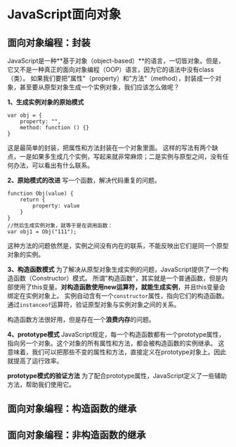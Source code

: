 # JavaScript面向对象

## 面向对象编程：封装

JavaScript是一种**基于对象（object-based）**的语言，一切皆对象。但是，它又不是一种真正的面向对象编程（OOP）语言，因为它的语法中没有class（类）。
如果我们要把"属性"（property）和"方法"（method），封装成一个对象，甚至要从原型对象生成一个实例对象，我们应该怎么做呢？

**1、生成实例对象的原始模式**
```
var obj = {
	property: "",
	method: function () {}
}
```
这是最简单的封装，把属性和方法封装在一个对象里面。
这样的写法有两个缺点，一是如果多生成几个实例，写起来就非常麻烦；二是实例与原型之间，没有任何办法，可以看出有什么联系。

**2、原始模式的改进**
写一个函数，解决代码重复的问题。
```
function Obj(value) {
	return {
		property: value
	}
}
//然后生成实例对象，就等于是在调用函数：
var obj1 = Obj("111");
```
这种方法的问题依然是，实例之间没有内在的联系，不能反映出它们是同一个原型对象的实例。

**3、构造函数模式**
为了解决从原型对象生成实例的问题，JavaScript提供了一个构造函数（Constructor）模式。
所谓"构造函数"，其实就是一个普通函数，但是内部使用了this变量。**对构造函数使用new运算符，就能生成实例**，并且this变量会绑定在实例对象上。
实例自动含有一个`constructor`属性，指向它们的构造函数。通过`instanceof`运算符，验证原型对象与实例对象之间的关系。

构造函数方法很好用，但是存在一个**浪费内存**的问题。

**4、prototype模式**
JavaScript规定，每一个构造函数都有一个prototype属性，指向另一个对象。这个对象的所有属性和方法，都会被构造函数的实例继承。
这意味着，我们可以把那些不变的属性和方法，直接定义在prototype对象上。因此就提高了运行效率。

**prototype模式的验证方法**
为了配合prototype属性，JavaScript定义了一些辅助方法，帮助我们使用它。


## 面向对象编程：构造函数的继承

## 面向对象编程：非构造函数的继承





